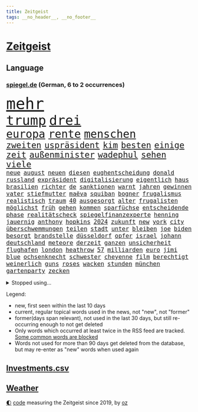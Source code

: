 ```yaml
---
title: Zeitgeist
tags: __no_header__, __no_footer__
---
```


# [Zeitgeist](https://oliz.io/zeitgeist/)

## Language

<h3><a href="https://www.spiegel.de" target="_blank">spiegel.de</a> (German, 6 to 2 occurrences)</h3>
<p style="font-family:monospace">
<span style="font-size:32pt"><a href="news_links.html#mehr" class="current">mehr</a></span>
<br>
<span style="font-size:27pt"><a href="news_links.html#trump" class="current">trump</a></span>
<span style="font-size:27pt"><a href="news_links.html#drei" class="current">drei</a></span>
<br>
<span style="font-size:22pt"><a href="news_links.html#europa" class="current">europa</a></span>
<span style="font-size:22pt"><a href="news_links.html#rente" class="current">rente</a></span>
<span style="font-size:22pt"><a href="news_links.html#menschen" class="current">menschen</a></span>
<br>
<span style="font-size:17pt"><a href="news_links.html#zweiten" class="current">zweiten</a></span>
<span style="font-size:17pt"><a href="news_links.html#uspräsident" class="current">uspräsident</a></span>
<span style="font-size:17pt"><a href="news_links.html#kim" class="current">kim</a></span>
<span style="font-size:17pt"><a href="news_links.html#besten" class="current">besten</a></span>
<span style="font-size:17pt"><a href="news_links.html#einige" class="current">einige</a></span>
<span style="font-size:17pt"><a href="news_links.html#zeit" class="current">zeit</a></span>
<span style="font-size:17pt"><a href="news_links.html#außenminister" class="current">außenminister</a></span>
<span style="font-size:17pt"><a href="news_links.html#wadephul" class="current">wadephul</a></span>
<span style="font-size:17pt"><a href="news_links.html#sehen" class="current">sehen</a></span>
<span style="font-size:17pt"><a href="news_links.html#viele" class="current">viele</a></span>
<br>
<span style="font-size:12pt"><a href="news_links.html#neue" class="current">neue</a></span>
<span style="font-size:12pt"><a href="news_links.html#august" class="current">august</a></span>
<span style="font-size:12pt"><a href="news_links.html#neuen" class="current">neuen</a></span>
<span style="font-size:12pt"><a href="news_links.html#diesen" class="current">diesen</a></span>
<span style="font-size:12pt"><a href="news_links.html#eughentscheidung" class="new">eughentscheidung</a></span>
<span style="font-size:12pt"><a href="news_links.html#donald" class="current">donald</a></span>
<span style="font-size:12pt"><a href="news_links.html#russland" class="current">russland</a></span>
<span style="font-size:12pt"><a href="news_links.html#expräsident" class="current">expräsident</a></span>
<span style="font-size:12pt"><a href="news_links.html#digitalisierung" class="current">digitalisierung</a></span>
<span style="font-size:12pt"><a href="news_links.html#eigentlich" class="current">eigentlich</a></span>
<span style="font-size:12pt"><a href="news_links.html#haus" class="current">haus</a></span>
<span style="font-size:12pt"><a href="news_links.html#brasilien" class="current">brasilien</a></span>
<span style="font-size:12pt"><a href="news_links.html#richter" class="current">richter</a></span>
<span style="font-size:12pt"><a href="news_links.html#de" class="current">de</a></span>
<span style="font-size:12pt"><a href="news_links.html#sanktionen" class="current">sanktionen</a></span>
<span style="font-size:12pt"><a href="news_links.html#warnt" class="current">warnt</a></span>
<span style="font-size:12pt"><a href="news_links.html#jahren" class="current">jahren</a></span>
<span style="font-size:12pt"><a href="news_links.html#gewinnen" class="current">gewinnen</a></span>
<span style="font-size:12pt"><a href="news_links.html#vater" class="current">vater</a></span>
<span style="font-size:12pt"><a href="news_links.html#stiefmutter" class="new">stiefmutter</a></span>
<span style="font-size:12pt"><a href="news_links.html#maëva" class="new">maëva</a></span>
<span style="font-size:12pt"><a href="news_links.html#squiban" class="new">squiban</a></span>
<span style="font-size:12pt"><a href="news_links.html#bogner" class="new">bogner</a></span>
<span style="font-size:12pt"><a href="news_links.html#frugalismus" class="new">frugalismus</a></span>
<span style="font-size:12pt"><a href="news_links.html#realistisch" class="current">realistisch</a></span>
<span style="font-size:12pt"><a href="news_links.html#traum" class="current">traum</a></span>
<span style="font-size:12pt"><a href="news_links.html#40" class="current">40</a></span>
<span style="font-size:12pt"><a href="news_links.html#ausgesorgt" class="new">ausgesorgt</a></span>
<span style="font-size:12pt"><a href="news_links.html#alter" class="current">alter</a></span>
<span style="font-size:12pt"><a href="news_links.html#frugalisten" class="new">frugalisten</a></span>
<span style="font-size:12pt"><a href="news_links.html#möglichst" class="current">möglichst</a></span>
<span style="font-size:12pt"><a href="news_links.html#früh" class="current">früh</a></span>
<span style="font-size:12pt"><a href="news_links.html#gehen" class="current">gehen</a></span>
<span style="font-size:12pt"><a href="news_links.html#kommen" class="current">kommen</a></span>
<span style="font-size:12pt"><a href="news_links.html#sparfüchse" class="new">sparfüchse</a></span>
<span style="font-size:12pt"><a href="news_links.html#entscheidende" class="current">entscheidende</a></span>
<span style="font-size:12pt"><a href="news_links.html#phase" class="current">phase</a></span>
<span style="font-size:12pt"><a href="news_links.html#realitätscheck" class="new">realitätscheck</a></span>
<span style="font-size:12pt"><a href="news_links.html#spiegelfinanzexperte" class="new">spiegelfinanzexperte</a></span>
<span style="font-size:12pt"><a href="news_links.html#henning" class="current">henning</a></span>
<span style="font-size:12pt"><a href="news_links.html#jauernig" class="new">jauernig</a></span>
<span style="font-size:12pt"><a href="news_links.html#anthony" class="current">anthony</a></span>
<span style="font-size:12pt"><a href="news_links.html#hopkins" class="new">hopkins</a></span>
<span style="font-size:12pt"><a href="news_links.html#2024" class="current">2024</a></span>
<span style="font-size:12pt"><a href="news_links.html#zukunft" class="current">zukunft</a></span>
<span style="font-size:12pt"><a href="news_links.html#new" class="current">new</a></span>
<span style="font-size:12pt"><a href="news_links.html#york" class="current">york</a></span>
<span style="font-size:12pt"><a href="news_links.html#city" class="current">city</a></span>
<span style="font-size:12pt"><a href="news_links.html#überschwemmungen" class="current">überschwemmungen</a></span>
<span style="font-size:12pt"><a href="news_links.html#teilen" class="current">teilen</a></span>
<span style="font-size:12pt"><a href="news_links.html#stadt" class="current">stadt</a></span>
<span style="font-size:12pt"><a href="news_links.html#unter" class="current">unter</a></span>
<span style="font-size:12pt"><a href="news_links.html#bleiben" class="current">bleiben</a></span>
<span style="font-size:12pt"><a href="news_links.html#joe" class="current">joe</a></span>
<span style="font-size:12pt"><a href="news_links.html#biden" class="current">biden</a></span>
<span style="font-size:12pt"><a href="news_links.html#besorgt" class="current">besorgt</a></span>
<span style="font-size:12pt"><a href="news_links.html#brandstelle" class="new">brandstelle</a></span>
<span style="font-size:12pt"><a href="news_links.html#düsseldorf" class="current">düsseldorf</a></span>
<span style="font-size:12pt"><a href="news_links.html#opfer" class="current">opfer</a></span>
<span style="font-size:12pt"><a href="news_links.html#israel" class="current">israel</a></span>
<span style="font-size:12pt"><a href="news_links.html#johann" class="current">johann</a></span>
<span style="font-size:12pt"><a href="news_links.html#deutschland" class="current">deutschland</a></span>
<span style="font-size:12pt"><a href="news_links.html#meteore" class="new">meteore</a></span>
<span style="font-size:12pt"><a href="news_links.html#derzeit" class="current">derzeit</a></span>
<span style="font-size:12pt"><a href="news_links.html#ganzen" class="current">ganzen</a></span>
<span style="font-size:12pt"><a href="news_links.html#unsicherheit" class="current">unsicherheit</a></span>
<span style="font-size:12pt"><a href="news_links.html#flughafen" class="current">flughafen</a></span>
<span style="font-size:12pt"><a href="news_links.html#london" class="current">london</a></span>
<span style="font-size:12pt"><a href="news_links.html#heathrow" class="new">heathrow</a></span>
<span style="font-size:12pt"><a href="news_links.html#57" class="current">57</a></span>
<span style="font-size:12pt"><a href="news_links.html#milliarden" class="current">milliarden</a></span>
<span style="font-size:12pt"><a href="news_links.html#euro" class="current">euro</a></span>
<span style="font-size:12pt"><a href="news_links.html#jimi" class="current">jimi</a></span>
<span style="font-size:12pt"><a href="news_links.html#blue" class="current">blue</a></span>
<span style="font-size:12pt"><a href="news_links.html#ochsenknecht" class="current">ochsenknecht</a></span>
<span style="font-size:12pt"><a href="news_links.html#schwester" class="current">schwester</a></span>
<span style="font-size:12pt"><a href="news_links.html#cheyenne" class="new">cheyenne</a></span>
<span style="font-size:12pt"><a href="news_links.html#film" class="current">film</a></span>
<span style="font-size:12pt"><a href="news_links.html#berechtigt" class="new">berechtigt</a></span>
<span style="font-size:12pt"><a href="news_links.html#weinerlich" class="new">weinerlich</a></span>
<span style="font-size:12pt"><a href="news_links.html#guns" class="new">guns</a></span>
<span style="font-size:12pt"><a href="news_links.html#roses" class="new">roses</a></span>
<span style="font-size:12pt"><a href="news_links.html#wacken" class="current">wacken</a></span>
<span style="font-size:12pt"><a href="news_links.html#stunden" class="current">stunden</a></span>
<span style="font-size:12pt"><a href="news_links.html#münchen" class="current">münchen</a></span>
<span style="font-size:12pt"><a href="news_links.html#gartenparty" class="new">gartenparty</a></span>
<span style="font-size:12pt"><a href="news_links.html#zecken" class="current">zecken</a></span>
</p>
<details>
<summary>Stopped using...</summary>
<p class="former" style="font-size:12pt">
beenden(1744) besiegt(1744) corona(1744) draußen(1744) führende(1744) nötig(1744) zweiter(1744) kritisierte(1742) lisa(1742) schlug(1742) versorgt(1742) vorsitzende(1742) einstieg(1741) ermitteln(1741) juden(1741) räumen(1741) beweisen(1740) hubschrauber(1740) john(1740) olaf(1740) polizeieinsatz(1740) scheiterte(1740) signal(1740) theater(1740) benzin(1739) insgesamt(1739) tschechien(1739) durchsetzen(1738) extreme(1738) kurzfristig(1738) treffer(1738) diskutieren(1737) energien(1737) entwicklungen(1737) ließen(1737) überrascht(1737) beachten(1736) befindet(1736) korruption(1736) programm(1736) punkt(1736) schnellcheck(1736) stürmer(1736) weltweiten(1736) endgültig(1735) hotel(1735) kassiert(1735) kleiner(1735) orbán(1735) queen(1735) warf(1735) beschimpft(1734) fleisch(1734) landkreis(1734) oberste(1734) richtige(1734) tötung(1734) unmut(1734) i(1733) ungarns(1733) verpassen(1733) bewohner(1732) dürften(1732) klinik(1732) online(1732) 29(1731) aufklärung(1731) ton(1731) öffentlichkeit(1731) entscheidend(1730) geriet(1729) klubs(1729) vorstellen(1728) schauen(1727) venezuela(1727) börse(1726) oliver(1726) oppositionelle(1726) entsetzt(1725) reagierte(1725) 23(1724) aktivistin(1724) toter(1724) beiträge(1723) verbindet(1723) vieles(1723) entsetzen(1722) harten(1722) fachleute(1721) ehe(1720) königin(1719) cduchef(1716) spitzenreiter(1713) sichert(1712) syrer(1712) abstieg(1710) fortsetzung(1709) wusste(1707) whatsapp(1706) auseinandersetzung(1703) solchen(1702) thüringer(1702) app(1698) ausgetragen(1688) verdoppelt(1688) aktionen(1676) last(1673) werte(1549) anführer(1479) ausnahme(1474) autoren(1464) erhofft(1423) börsen(1410) irritiert(1397) worum(1380) demo(1377) tradition(1328) einheit(1262) 2014(1259) schneiden(1223) eingetroffen(1214) patrick(1211) flüchten(1202) ausstieg(1187) locken(1179) harter(1160) politisches(1150) grünenpolitikerin(1147) debattiert(1146) schwächen(1140) veröffentlichen(1131) tierschützer(1130) spitzt(1125) profi(1123) osnabrück(1118) wissenschaft(1108) geste(1107) fpö(1089) äußerst(1077) studentin(1065) hände(1064) gerechtfertigt(1040) überraschenden(1019) großeinsatz(1007) mama(998) mitarbeitern(983) singt(968) verbrenner(964) gesagt(950) gestalten(949) heimische(933) perfekten(932) ähnliche(930) passanten(921) startups(901) zuckerberg(876) gedanken(868) fließen(853) dringen(847) beides(843) hauptrolle(843) mannheim(841) diplomatische(840) gewalttaten(820) hoeneß(819) fühlte(807) parteitag(802) küche(794) überlegen(754) langjährigen(750) quellen(749) obersten(745) schmidt(731) politikerinnen(720) albtraum(705) prägen(701) negative(695) sprachen(693) mary(692) schach(690) trinken(681) campus(679) gewinner(675) fußballfans(670) belästigt(665) lebende(661) verfolgte(661) franzosen(660) management(647) wütend(633) terrororganisation(625) signalisiert(608) künftige(607) franzose(602) geiselnahme(602) bombardiert(596) jacob(596) golden(589) stuttgarter(582) straftäter(581) dubai(578) rauch(575) offensichtlich(574) erfuhr(573) paare(573) kriegsschiffe(571) historischer(570) zeitalter(567) amerikas(566) giftige(565) on(562) operation(553) ordentlich(550) wofür(541) südkoreanischen(540) verbündete(530) go(526) manipulation(526) abgewiesen(520) minderjährigen(517) auslösen(513) fragte(513) meisterschaft(511) häusern(509) verzögern(508) rheinmetall(500) möglichkeit(498) kreativ(495) sabotage(495) märkte(489) kaputt(487) vizepräsident(487) fotografiert(485) haiti(482) lieder(476) boss(470) anwesen(466) fangen(466) ursachen(465) leidenschaft(464) gesenkt(460) gipfel(460) anschläge(454) zahlreicher(454) bräuchte(453) prägt(451) rechnung(451) türen(451) flog(450) kirchen(449) parteispitze(448) verspielt(444) usgericht(440) wittert(439) bruch(437) wandel(436) laufender(435) 21jährige(432) films(428) liest(424) organisiert(422) übel(418) enorme(417) geteilt(417) beschließen(414) esken(406) münchens(405) neuestes(403) feinde(402) fitness(402) suchten(400) rekordsumme(399) sätzen(399) schwangerschaft(396) nervös(395) 28jähriger(392) funk(388) häusliche(387) zeitplan(384) strategien(382) kümmern(381) erfinden(379) abriss(374) ertrunken(372) zeichnen(371) zerstörten(364) regiert(362) abbrechen(355) drohenden(355) zukommt(353) innenstadt(352) vance(350) weiblichen(349) elbe(347) allzu(346) konkret(345) britin(341) widerspruch(338) geheimdienste(336) one(336) thesen(335) astronomie(332) arnold(329) hergestellt(328) besetzen(327) nina(327) 2011(326) drohender(321) flüchtet(321) verbannt(321) streichung(320) stadtteil(319) usbürger(317) strafmaß(314) doku(309) verhinderte(309) gefördert(307) fahrlässiger(305) gebraucht(305) ausweitung(303) festgehalten(302) bernhard(301) eberl(301) kabel(301) notwendig(301) spiegelrecherchen(297) wirtschaftlichen(297) geringe(296) handyverbot(296) 37jähriger(295) eingeliefert(292) gesetzlichen(292) mächtigste(290) indigene(288) bka(286) verteidigungsausgaben(286) morgens(285) psg(285) as(283) söhne(279) zustimmen(279) hilflos(276) bewirken(272) erik(271) ungeklärt(270) apps(269) made(269) paderborn(269) manipulieren(268) französischer(267) vorstellungen(267) wohnhäuser(267) autorinnen(266) natogeneralsekretär(265) weltmeisterschaft(265) bedrohte(264) pete(264) unbewohnbar(263) 40jährigen(260) meteorologen(259) zustände(259) aussetzung(258) tauscht(257) teslas(255) weltwirtschaft(255) fatal(253) heutige(253) oberlandesgericht(253) überschattet(253) künftiger(251) saarbrücken(251) nordkoreanische(248) joseph(247) bedrohungen(245) sánchez(241) schulzeit(240) siemens(240) mobile(239) synthetische(238) repräsentantenhaus(237) zurückzukehren(237) verstanden(236) behandeln(235) jesus(235) kommissarin(235) beschwerde(234) geldautomatensprenger(234) kürzen(234) liz(233) sheinbaum(232) dating(229) neuesten(227) rechtsradikalen(225) gestorbenen(224) medienberichte(224) angestellte(223) altkanzlerin(221) dringender(220) marius(220) haftbedingungen(219) hegseth(219) begreifen(215) hongkong(214) pferdesport(214) nachnamen(213) oppositionspartei(212) streng(212) kommunizieren(210) oberbayern(210) komplizierter(209) mitgliedschaft(209) zündet(208) stille(207) vergehen(207) spurensuche(206) verwirrung(205) durcheinander(204) estland(204) fehlten(204) brutaler(203) chaotische(200) antonio(199) erschlagen(199) weite(199) einsetzt(197) iphone(196) natochef(196) blockade(195) charité(195) freiheitsstrafen(195) 14jähriger(194) gegenspieler(194) rückte(194) familiennachzug(190) arte(188) fahrten(187) ostdeutschen(186) vorteil(185) bewaffneten(184) bewegte(183) anfangen(182) finanzmärkte(182) gewöhnen(181) natascha(181) weltlage(180) 41jährige(179) diverse(179) gerechtigkeit(179) kartellamt(179) menschengruppe(179) rereportage(179) scheidet(179) trauerfeier(179) führerschein(178) lehrern(178) teslachefs(178) jene(177) linkenpolitikerin(176) spiegelleser(176) bedingt(175) kinderinterview(175) messerangreifer(175) schneider(175) attackierten(173) uran(173) drohnenangriffe(172) militärausgaben(172) natostaaten(172) unverletzt(172) gläubige(171) grill(170) kümmert(170) istanbuler(169) bombe(168) spioniert(163) vergessenheit(162) 33jährige(161) parlamentarische(160) agentur(158) stadtrat(158) stattet(158) verringern(158) dekrete(157) pressefreiheit(156) 1945(155) brancheninsider(155) soldatinnen(155) belohnung(154) nützt(154) fossile(152) usarmee(152) arbeitslosenzahl(151) rüdiger(151) 65(150) kiapp(150) experimentiert(149) to(149) berechnung(148) massenpanik(148) personelle(148) untersuchungsbericht(148) agiert(147) ausschließen(146) cannes(145) handynutzung(145) heißer(144) niedrigere(144) unterscheiden(144) marie(143) gemälde(142) karneval(142) unklarheit(142) bezahlte(141) eingestochen(141) kernfusion(141) out(141) zögert(141) haie(140) bebt(139) griechischen(139) inhaftierte(139) karlheinz(139) staats(136) bürgerrechte(134) tiefsten(134) verblüffend(134) entsendung(133) hormone(133) kollabiert(133) selbstständig(133) begrenzen(132) bitter(132) engagieren(132) zweifelhafte(132) 25jähriger(131) forscherteam(131) fraktionsvorsitzende(131) 38jährigen(130) einsparungen(130) mexikos(130) spiegeltalk(130) streamer(130) trauung(130) vorantreiben(130) basketball(129) dokumentarfilm(128) empowerment(128) fazit(128) miterlebt(128) momenten(127) rückzieher(127) kanadier(126) ausrücken(125) newsupdate(125) zitate(125) mexikanischen(124) warfen(124) behindern(123) flüssigkeit(123) mindestlohns(123) stach(123) erholt(122) expartnerin(122) grausame(122) kohlenmonoxidvergiftung(122) schlupfloch(122) sondervermögen(122) friedens(121) lauren(121) jünger(120) umweltschutz(120) côte(119) parkinson(119) 1400(118) 14jährigen(118) atlético(118) leaks(118) masern(118) sommermärchenprozess(118) beifahrer(117) gegenstände(117) gerichtet(115) getraut(115) ukrainern(115) wohnungsnot(115) beate(114) gelüftet(114) günstigsten(114) repräsentative(113) atubolu(111) bombardieren(111) doping(111) verarbeitet(111) zittert(111) sicherheitsbedenken(110) denkmal(109) patient(109) riet(109) zweijährige(109) einsturz(108) kreuzberg(108) lockten(108) gnade(107) oklahoma(107) priorität(107) spdchefin(107) ölpreise(107) gefüllt(106) metro(106) events(105) unangenehm(105) diskothek(104) glamour(104) schlau(104) verschluss(104) disney(103) dörfern(103) einreisen(103) harsch(103) klasse(103) minderheiten(103) verlorene(102) woidke(102) erfand(101) staatlich(101) zulieferer(100) ai(99) bewaffnet(99) gefährlichsten(99) wirksamkeit(98) zuständigen(98) 16jährigen(95) aufreger(95) geschieht(95) harvard(95) hochzeitsfeier(95) kassieren(95) bernie(94) grasser(94) hochhauses(94) moschee(94) oppositionschef(94) sanders(94) sensiblen(94) spdvorsitz(94) wirtschaftlicher(94) özel(94) champion(93) erreichbar(93) etlichen(93) gleichermaßen(93) ocasiocortez(93) angehenden(92) diamanten(92) dröge(92) kleingarten(92) parken(92) wappnen(92) hitzewellen(91) irrtum(91) ladung(91) schwedischer(91) verhaltensmuster(91) warme(91) angefacht(90) pünktlicher(90) schlichter(90) trennungen(90) überwiegend(90) arthur(89) entertainerin(89) geheim(89) geschwister(89) hagel(89) migrant(89) prächtig(89) digitaler(88) erfindet(88) erwerb(88) mahnte(88) mysteriösen(88) security(88) aerospace(87) terrorverdacht(87) entsteht(86) ersteigert(86) ire(86) reinigen(86) trockener(86) wohlbefinden(86) özgür(86) alben(85) aussagekraft(85) autoverkehr(85) befahrene(85) hauptfigur(85) luftschlägen(85) network(85) neunten(85) privatleben(85) spitzenduo(85) springsteen(85) verehrt(85) brannte(84) erzieher(84) gun(84) lilian(84) quadratkilometer(84) somalier(84) steuerhinterziehung(84) zurückzuziehen(84) 89jährige(83) chios(83) einflussreicher(83) heinz(83) mittelalterlicher(83) netze(83) olivia(83) rüstungskonzern(83) anzuwerben(82) ausgerückt(82) cyrus(82) funktionen(82) interpretation(82) kzgedenkstätte(82) miley(82) sportwelt(82) tarifpartner(82) ticket(82) zaun(82) kindheitserinnerungen(81) komödie(81) usluftangriffe(81) verschleiern(81) zustande(81) abgetaucht(80) bielefelder(80) dünne(80) frisches(80) gedächtnis(80) held(80) ingamekäufe(80) kanäle(80) kostüme(80) lobte(80) uli(80) algerien(79) bezweifeln(79) farben(79) feuerwehreinsatz(79) geburtsnamen(79) leblose(79) rüstungsgüter(79) kirchheim(78) lindau(78) mangelernährung(78) neunjähriger(78) woltemade(78) assadregime(77) neulich(77) widersacherin(77) atombombenabwurf(76) ernsten(76) fach(76) hiroshima(76) rätselhaften(76) alzheimer(75) ingenieure(75) symptome(75) they(75) übernahmeangebot(75) komplexer(74) organisierten(74) südtirol(74) usbasis(74) useliteuni(74) vorgenommen(74) beifahrersitz(73) finanzmärkten(73) funkgeräte(73) kinderlähmung(73) kreuzfahrtschiff(73) lennon(73) massenschlägerei(73) mdr(73) ono(73) strafrechtlich(73) teherans(73) temperamente(73) thilo(73) yoko(73) ärgernis(73) elizabeth(72) laurence(72) rutte(72) simple(72) älterer(72) kriegsgefangene(71) beantragen(70) christ(70) gesundheitsministerium(70) kaschmir(70) pommes(70) schelte(70) 15jähriger(69) elordi(69) ezigaretten(69) linkenfraktionschefin(69) mehrfamilienhauses(69) schwimmbads(69) spendet(69) abgestraft(68) blüht(68) gase(68) künstlerin(68) telegram(68) volksentscheid(68) 1998(67) darsteller(67) gemeinsamkeit(67) giovanni(67) thunder(67) anfragen(66) brisante(66) eisbach(66) eisbachwelle(66) gesundheitsschäden(66) traditionen(66) zigaretten(66) gebrauchtwagen(65) hackerangriff(65) lorde(65) losgegangen(65) 94jährige(64) bildungsminister(64) einziger(64) ergeht(64) reglementiert(64) sevilla(64) 59(63) blätter(63) gideon(63) glocke(63) mcelhenney(63) rob(63) sa’ar(63) schattenpräsident(63) virginia(63) zivilen(63) bildhauer(62) kanälen(62) postings(62) rechtsbruch(62) ungesundem(62) 12000(61) klagenfurt(61) schäfer(61) staatschefs(61) ständige(61) chatapp(60) landespolizei(60) mädchens(60) spitzengespräch(60) todoliste(60) kaschmirkonflikt(59) kostenlose(59) oppositionsführer(59) reiner(59) zugänglich(59) 30jährigen(58) bundesstaaten(58) francisco(58) geldautomaten(58) inszenierte(58) modetrend(58) schulsystem(58) höchstem(57) schulhort(57) trips(57) usflugzeugbauer(57) asche(56) grillen(56) iraner(56) kröv(56) rüdigers(56) schulessen(56) unrealistische(56) afdverbot(55) behördenchefin(55) buffett(54) setzten(54) unterschrieben(54) warren(54) auschwitzüberlebende(53) beckenbauer(53) ministers(53) naiv(53) obenauf(53) raketenbeschuss(53) spielplan(53) stinkt(53) durchkreuzt(52) personenminen(52) stufen(52) fraktionen(51) karton(51) transportiert(51) ungarische(51) blamage(50) exkanzler(50) geschildert(50) regierungserklärung(50) statiker(50) harren(49) kampfflugzeuge(49) krankenbett(49) megaevent(49) polizeiruf(49) brandgefährlich(48) forschen(48) geheimdienstkontrollgremium(48) militärschlag(48) pride(48) schlägerei(48) schülervertretung(48) abiturprüfungen(47) beobachtete(47) blei(47) bunten(47) gesicherte(47) gleichgesinnte(47) ines(47) mindestlohnkommission(47) schwerdtner(47) sexualisierte(47) wenigsten(47) geschützte(46) gratuliert(46) typen(46) vierfachmord(46) willkommene(46) anwältin(45) dämonen(45) konjunkturschwäche(45) ralf(45) schicksale(45) schönes(45) stegner(45) trotzen(45) uboote(45) angegeben(44) anrufen(44) misst(44) auffangstation(43) auftraggeber(43) existenziellen(43) frauenbild(43) katrin(43) mordkommission(43) mähroboter(43) selbstzweifel(43) steuergesetz(43) zoff(43) 2001(42) a2(42) kugel(42) nächtlichen(42) prideparade(42) robotaxis(42) stabile(42) zwangsläufig(42) bonität(41) führungsposten(41) kniet(41) kontrahenten(41) maßstäbe(41) natogipfel(41) populär(41) robotaxidienst(41) stellvertretender(41) anwesend(40) bundesbildungsministerin(40) bundeskriminalamt(40) cdugesundheitsministerin(40) finalserie(40) jim(40) maskierte(39) parteifreundin(39) peta(39) schnellsten(39) timo(39) vermittlung(39) wissenschaftlicher(39) anschein(38) dopingspiele(38) enhanced(38) eukommissarin(38) hochgeschwindigkeitszug(38) immens(38) kapitol(38) topspieler(38) transformation(38) ultimative(38) wahllos(38) zuschlag(38) entspannung(37) finals(37) harvarduniversität(37) iranischer(37) oberstes(37) reis(37) schlummern(37) tauben(37) übertrumpfen(37) afdverbotsverfahren(36) cover(36) exportiert(36) gewehrt(36) lys(36) millionenspiel(36) schlagerstar(36) tasse(36) eindeutig(35) geregelt(35) pelé(35) terrors(35) blockierten(34) f1(34) foster(34) kitraining(34) optimistischer(34) betreut(33) bundesweite(33) dreijähriger(33) integriert(33) intervention(33) prävention(33) renommiertesten(33) zwickauer(33) beratung(32) grünenfraktionschefin(32) lebensphase(32) rennwagen(32) schwadroniert(32) u2(32) antisemitismusbeauftragte(31) übertragen(31) erwartbare(30) grundrechte(30) peanuts(30) steilen(30) vegetarisches(30) verbliebene(30) langfristige(29) pressen(29) dorfes(28) fernsehkoch(28) kneipen(28) ohren(28) quereinstieg(28) regierungskrise(28) wgzimmerpreise(28) wohnviertel(28) annkathrin(27) bomber(27) einbürgerung(27) eröffnete(27) feindbild(27) gestand(27) kanonen(27) leeren(27) lötschental(27) passend(27) rastet(27) schwung(27) sponsor(27) surfer(27) theoretisch(27) trottel(27) wangen(27) bear(26) kippen(26) mac(26) marschflugkörpern(26) ambivalente(25) demokrat(25) diäten(25) dome(25) investitionsbooster(25) krankschreiben(25) leitung(25) mobiler(25) spiegelautor(25) steuerentlastungen(25) verkündung(25) verursachte(25) ardern(24) erpressung(24) jacinda(24) milchstraße(24) sprengten(24) wettlauf(24) abholen(23) authentisch(23) mittelstand(23) schreckschusspistolen(23) verzockt(23) ankunft(22) gilgeousalexander(22) habecks(22) herrscher(22) meeresschutz(22) nbafinals(22) pacers(22) shai(22) stausee(22) thermometer(22) ungehinderte(22) unterschieden(22) beautiful(21) familiennachzugs(21) fußballtransferticker(21) haar(21) konsumiert(21) hecke(20) kampfdrohnen(20) leine(20) mitgliedstaat(20) schwarzenegger(20) kisystem(19) kormbaki(19) umgesetzt(19) unoozeankonferenz(19) angriffs(18) compact(18) erlitt(18) geliebtes(18) machtbasis(18) mittelfränkischen(18) regimegegner(18) sitzplätze(18) u21em(18) 41jähriger(17) amazongründer(17) atomanlagen(17) sky(17) anwohnern(16) extras(16) statistischen(16) u21(16) wanderin(16) zufall(16) compactmagazin(15) genehmigte(15) intensiver(15) mächtigen(15) petro(15) schutzstatus(15) compactverbot(14) everglades(14) experimentieren(14) nbameisterschaft(14) neuwagen(14) schrieben(14) springerstiefel(14) vera(14) überschüttet(14) argumente(13) geschaut(13) iranisraelkonflikt(13) knöpfe(13) mclarenpiloten(13) superlativ(13) verdrängt(13) ölpreis(13) albumcover(12) ausstattung(12) carpenter(12) formel1film(12) marathons(12) month(12) nagel(12) sabrina(12) verrohung(12) abzuhalten(11) alarmierte(11) atombombe(11) bauturbo(11) coronamaskenaffäre(11) daily(11) newsblog(11) ray(11)
</p>
</details>
<p>Legend:
<ul>
<li><span class="new">new</span>, first seen within the last 10 days</li>
<li><span class="current">current</span>, regular topical words used in the news, not "new", not "former"</li>
<li><span class="former">former(days span relevant)</span>, not used in the last 30 days, but still re-occurring enough to not get deleted</li>
<li>Only words which occurred at least twice in the RSS feed are tracked. <a href="language/filters.py">Some common words are blocked</a></li>
<li>Words not used for more than 90 days get deleted from the database, but may re-enter as "new" words when used again</li>
</ul>
</p>

## [Investments](investments.html)[.csv](investments.csv)

## [Weather](weather.html)

<footer>
<a href="javascript:toggleTheme()" class="nav">🌓</a>
<a href="https://github.com/ooz/zeitgeist">code</a> measuring the Zeitgeist since 2019, by <a href="https://oliz.io">oz</a>
</footer>
